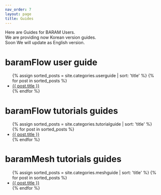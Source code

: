 ```yaml
---
nav_order: 7
layout: page
title: Guides
---
```


Here are Guides for BARAM Users.<br>
We are providing now Korean version guides.<br>
Soon We will update as English version.<br>

<h1>baramFlow user guide</h1>

<ul>
  {% assign sorted_posts = site.categories.userguide | sort: 'title' %}
  {% for post in sorted_posts %}
    <li><a href="{{ site.baseurl }}{{ post.url }}">{{ post.title }}</a></li>
  {% endfor %}
</ul>

<h1>baramFlow tutorials guides</h1>

<ul>
  {% assign sorted_posts = site.categories.tutorialguide | sort: 'title' %}
  {% for post in sorted_posts %}
    <li><a href="{{ site.baseurl }}{{ post.url }}">{{ post.title }}</a></li>
  {% endfor %}
</ul>

<h1>baramMesh tutorials guides</h1>

<ul>
  {% assign sorted_posts = site.categories.meshguide | sort: 'title' %}
  {% for post in sorted_posts %}
    <li><a href="{{ site.baseurl }}{{ post.url }}">{{ post.title }}</a></li>
  {% endfor %}
</ul>